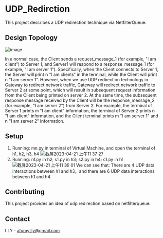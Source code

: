 # UDP_Redirction
This project describes a UDP redirection technique via NetfilterQueue.
## Design Topology
![image](https://user-images.githubusercontent.com/105418310/234157480-e1be95b8-06ed-4161-a781-e8ff5cf890ef.png)

In a normal case, the Client sends a request_message_1 (for example, "I am client") to Server 1, and Server1 will respond to a response_message_1 (for example, "I am server 1"). Specifically, when the Client connects to Server 1, the Server will print n "I am clients" in the terminal, while the Client will print n "I am server 1". However, when we use UDP redirection technology in Gateway to redirect network traffic, Gateway will redirect network traffic to Server 2 at some point, which will result in subsequent request information from the Client being printed on server 2. At the same time, the subsequent response message received by the Client will be the response_message_2 (for example, "I am server 2") from Server 2. For example, the terminal of Server 1 prints m "I am client" information, the terminal of Server 2 prints n "I am client" information, and the Client terminal prints m "I am server 1" and n "I am server 2" information.
## Setup
1. Running: mn.py in terminal of Virtual Machine, and open the terminal of h1, h2, h3, h4
![截屏2023-04-21 上午11 37 27](https://user-images.githubusercontent.com/105418310/233535166-0e3e01c0-9350-4a61-b502-2a016411ea9d.jpg)
2. Running: nf.py in h2; s1.py in h3; s2.py in h4; c1.py in h1
![截屏2023-04-21 上午11 39 01](https://user-images.githubusercontent.com/105418310/233535352-c67da04a-6409-4c99-a744-74755fcc4b68.jpg)
We can see that:  There are 4 UDP data interactions between h1 and h3，and there are 6 UDP data interactions between h1 and h4.
## Contributing
This project provides an idea of udp redirection based on netfilterqueue.
## Contact
LLY - atomy.lly@gmail.com
